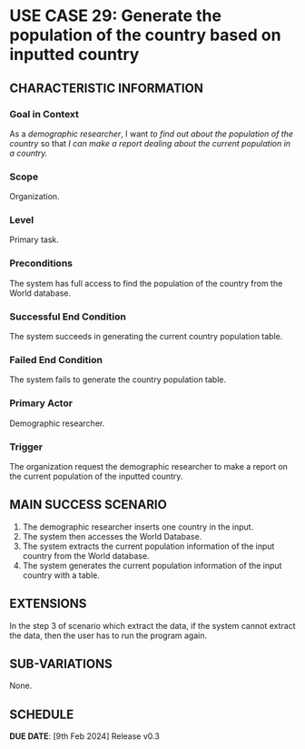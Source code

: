 # USE CASE 29: Generate the population of the country based on inputted country

## CHARACTERISTIC INFORMATION

### Goal in Context

As a *demographic researcher*, I want *to find out about the population of the country* so that *I can make a report dealing about the current population in a country.*

### Scope

Organization.

### Level

Primary task.

### Preconditions

The system has full access to find the population of the country from the World database.

### Successful End Condition

The system succeeds in generating the current country population table.

### Failed End Condition

The system fails to generate the country population table.

### Primary Actor

Demographic researcher.

### Trigger

The organization request the demographic researcher to make a report on the current population of the inputted country.

## MAIN SUCCESS SCENARIO

1. The demographic researcher inserts one country in the input. 
2. The system then accesses the World Database. 
3. The system extracts the current population information of the input country from the World database. 
4. The system generates the current population information of the input country with a table.

## EXTENSIONS

In the step 3 of scenario which extract the data, if the system cannot extract the data, then the user has to run the program again.

## SUB-VARIATIONS

None.

## SCHEDULE

**DUE DATE**: [9th Feb 2024] Release v0.3 